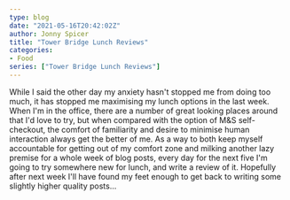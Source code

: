 ```yaml
---
type: blog
date: "2021-05-16T20:42:02Z"
author: Jonny Spicer
title: "Tower Bridge Lunch Reviews"
categories:
- Food
series: ["Tower Bridge Lunch Reviews"]
---
```

While I said the other day my anxiety hasn't stopped me from doing too much, it has stopped me maximising my lunch options in the last week. When I'm in the office, there are a number of great
looking places around that I'd love to try, but when compared with the option of M&S self-checkout, the comfort of familiarity and desire to minimise human interaction always get the better of
me. As a way to both keep myself accountable for getting out of my comfort zone and milking another lazy premise for a whole week of blog posts, every day for the next five I'm going to try
somewhere new for lunch, and write a review of it. Hopefully after next week I'll have found my feet enough to get back to writing some slightly higher quality posts...
